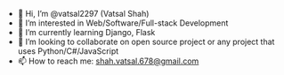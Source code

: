 - 👋 Hi, I’m @vatsal2297 (Vatsal Shah)
- 👀 I’m interested in Web/Software/Full-stack Development
- 🌱 I’m currently learning Django, Flask
- 💞️ I’m looking to collaborate on open source project or any project that uses Python/C#/JavaScript
- 📫 How to reach me: shah.vatsal.678@gmail.com

<!---
vatsal2297/vatsal2297 is a ✨ special ✨ repository because its `README.md` (this file) appears on your GitHub profile.
You can click the Preview link to take a look at your changes.
--->
